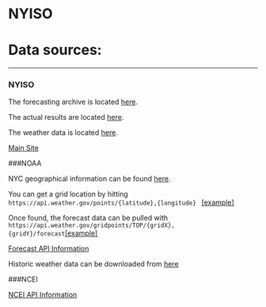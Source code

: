 # NYISO




# Data sources:
***
### NYISO

The forecasting archive is located [here][2].

The actual results are located [here][3].

The weather data is located [here][4].

[Main Site][1]

###NOAA

NYC geographical information can be found [here][5].


You can get a grid location by hitting `https://api.weather.gov/points/{latitude},{longitude}
` [[example]][6]

Once found, the forecast data can be pulled with `https://api.weather.gov/gridpoints/TOP/{gridX},{gridY}/forecast`[[example]][7]

[Forecast API Information][8]

Historic weather data can be downloaded from [here][10]

###NCEI

[NCEI API Information][9]

###

[1]: https://www.nyiso.com/power-grid-data
[2]: http://mis.nyiso.com/public/P-7list.htm
[3]: http://mis.nyiso.com/public/P-58Clist.htm
[4]: http://mis.nyiso.com/public/P-7Alist.htm
[5]: https://tools.wmflabs.org/geohack/geohack.php?pagename=New_York_City&params=40.661_N_73.944_W_region:US-NY_type:city(8175133)
[6]: https://api.weather.gov/points/40.661,-73.944
[7]: https://api.weather.gov/gridpoints/TOP/35,32/forecast
[8]: https://www.weather.gov/documentation/services-web-api
[9]: https://www.ncei.noaa.gov/support/access-data-service-api-user-documentation
[10]: https://www.ncdc.noaa.gov/cdo-web/search
